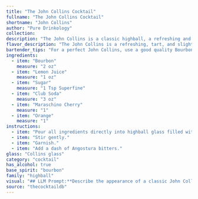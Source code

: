 ```yaml
---
title: "The John Collins Cocktail"
fullname: "The John Collins Cocktail"
shortname: "John Collins"
author: "Pure Drinkology"
collection:
description: "The John Collins is a classic highball, a refreshing and easy-drinking cocktail family. Originating in the mid-19th century, it's attributed to John Collins, a bartender at the Limmer's Hotel in London, though the exact origins remain a bit hazy. "
flavor_description: "The John Collins is a refreshing, tart, and slightly sweet classic. The bourbon provides a warm, oaky base, balanced by the bright acidity of lemon juice. Sugar adds a subtle sweetness, while club soda provides a crisp, effervescent finish. The maraschino cherry and orange slice add a touch of fruitiness and visual appeal.  "
bartender_tips: "For a perfect John Collins, use a good quality Bourbon.  Freshly squeezed lemon juice is key.  Make a simple syrup ahead of time for ease.  Don't overshake, you want the drink to be lightly carbonated.  Use a Collins glass for the perfect presentation.  Garnish with both a cherry and an orange wheel. "
ingredients:
  - item: "Bourbon"
    measure: "2 oz"
  - item: "Lemon Juice"
    measure: "1 oz"
  - item: "Sugar"
    measure: "1 Tsp Superfine"
  - item: "Club Soda"
    measure: "3 oz"
  - item: "Maraschino Cherry"
    measure: "1"
  - item: "Orange"
    measure: "1"
instructions:
  - item: "Pour all ingredients directly into highball glass filled with ice."
  - item: "Stir gently."
  - item: "Garnish."
  - item: "Add a dash of Angostura bitters."
glass: "Collins glass"
category: "cocktail"
has_alcohol: true
base_spirit: "bourbon"
family: "highball"
visual: "## LLM Prompt:**Describe the appearance of a classic John Collins cocktail. Focus on the following aspects:*** **Glassware:** What type of glass is the cocktail served in? Is it a tall glass, a lowball, or something else? * **Color:** What is the overall color of the drink? Is it clear, cloudy, or a specific shade of color? * **Texture:** Is the drink bubbly, still, or layered? * **Garnish:** What does the garnish look like? What is its position in the drink?* **Ice:** What type of ice is used? Are there ice cubes or crushed ice? **Please provide a detailed and visually evocative description of the John Collins cocktail, using sensory language to help the reader imagine the experience.** "
source: "thecocktaildb"
---
```


